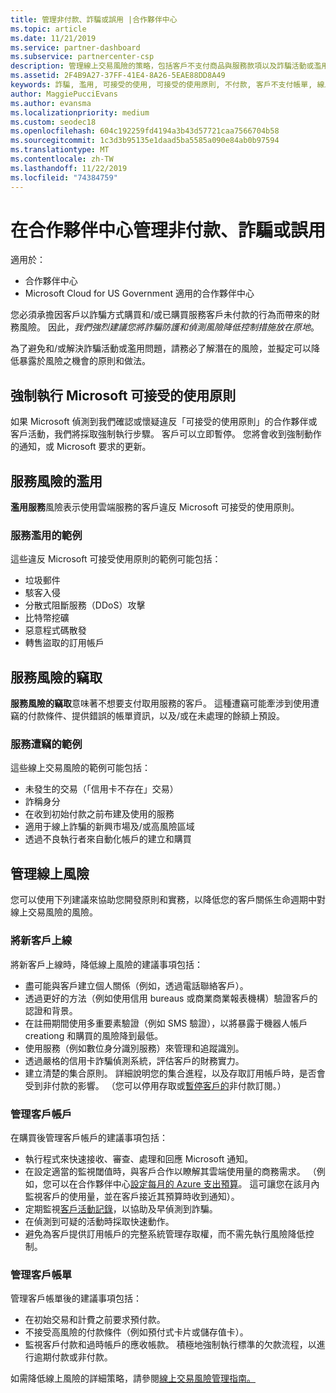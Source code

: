 ```yaml
---
title: 管理非付款、詐騙或誤用 |合作夥伴中心
ms.topic: article
ms.date: 11/21/2019
ms.service: partner-dashboard
ms.subservice: partnercenter-csp
description: 管理線上交易風險的策略，包括客戶不支付商品與服務款項以及詐騙活動或濫用。
ms.assetid: 2F4B9A27-37FF-41E4-8A26-5EAE88DD8A49
keywords: 詐騙, 濫用, 可接受的使用, 可接受的使用原則, 不付款, 客戶不支付帳單, 線上風險, 竊取服務, 濫用服務, 暫停訂閱,
author: MaggiePucciEvans
ms.author: evansma
ms.localizationpriority: medium
ms.custom: seodec18
ms.openlocfilehash: 604c192259fd4194a3b43d57721caa7566704b58
ms.sourcegitcommit: 1c3d3b95135e1daad5ba5585a090e84ab0b97594
ms.translationtype: MT
ms.contentlocale: zh-TW
ms.lasthandoff: 11/22/2019
ms.locfileid: "74384759"
---
```

# <a name="managing-non-payment-fraud-or-misuse-in-partner-center"></a>在合作夥伴中心管理非付款、詐騙或誤用

適用於：

- 合作夥伴中心
- Microsoft Cloud for US Government 適用的合作夥伴中心

您必須承擔因客戶以詐騙方式購買和/或已購買服務客戶未付款的行為而帶來的財務風險。 因此，*我們強烈建議您將詐騙防護和偵測風險降低控制措施放在原地*。

為了避免和/或解決詐騙活動或濫用問題，請務必了解潛在的風險，並擬定可以降低暴露於風險之機會的原則和做法。

## <a name="enforcement-of-microsoft-acceptable-use-policy"></a>強制執行 Microsoft 可接受的使用原則

如果 Microsoft 偵測到我們確認或懷疑違反「可接受的使用原則」的合作夥伴或客戶活動，我們將採取強制執行步驟。 客戶可以立即暫停。 您將會收到強制動作的通知，或 Microsoft 要求的更新。

## <a name="abuse-of-service-risks"></a>服務風險的濫用

**濫用服務**風險表示使用雲端服務的客戶違反 Microsoft 可接受的使用原則。

### <a name="examples-of-abuse-of-service"></a>服務濫用的範例

這些違反 Microsoft 可接受使用原則的範例可能包括：

- 垃圾郵件
- 駭客入侵
- 分散式阻斷服務（DDoS）攻擊
- 比特幣挖礦
- 惡意程式碼散發
- 轉售盜取的訂用帳戶

## <a name="theft-of-service-risks"></a>服務風險的竊取

**服務風險的竊取**意味著不想要支付取用服務的客戶。 這種遭竊可能牽涉到使用遭竊的付款條件、提供錯誤的帳單資訊，以及/或在未處理的餘額上預設。

### <a name="examples-of-service-theft"></a>服務遭竊的範例

這些線上交易風險的範例可能包括：

- 未發生的交易（「信用卡不存在」交易）
- 詐稱身分
- 在收到初始付款之前布建及使用的服務
- 適用于線上詐騙的新興市場及/或高風險區域
- 透過不良執行者來自動化帳戶的建立和購買

## <a name="managing-online-risk"></a>管理線上風險

您可以使用下列建議來協助您開發原則和實務，以降低您的客戶關係生命週期中對線上交易風險的風險。

### <a name="onboarding-new-customers"></a>將新客戶上線

將新客戶上線時，降低線上風險的建議事項包括：

- 盡可能與客戶建立個人關係（例如，透過電話聯絡客戶）。
- 透過更好的方法（例如使用信用 bureaus 或商業商業報表機構）驗證客戶的認證和背景。
- 在註冊期間使用多重要素驗證（例如 SMS 驗證），以將暴露于機器人帳戶 creationg 和購買的風險降到最低。
- 使用服務（例如數位身分識別服務）來管理和追蹤識別。
- 透過嚴格的信用卡詐騙偵測系統，評估客戶的財務實力。
- 建立清楚的集合原則。 詳細說明您的集合進程，以及存取訂用帳戶時，是否會受到非付款的影響。 （您可以停用存取或[暫停客戶的](suspend-a-subscription.md)非付款訂閱。）

### <a name="managing-customer-accounts"></a>管理客戶帳戶

在購買後管理客戶帳戶的建議事項包括：

- 執行程式來快速接收、審查、處理和回應 Microsoft 通知。
- 在設定適當的監視閾值時，與客戶合作以瞭解其雲端使用量的商務需求。 （例如，您可以在合作夥伴中心[設定每月的 Azure 支出預算](set-an-azure-spending-budget-for-your-customers.md)。 這可讓您在該月內監視客戶的使用量，並在客戶接近其預算時收到通知）。
- 定期監視[客戶活動記錄](activity-logs.md)，以協助及早偵測到詐騙。
- 在偵測到可疑的活動時採取快速動作。
- 避免為客戶提供訂用帳戶的完整系統管理存取權，而不需先執行風險降低控制。

### <a name="managing-customer-billing"></a>管理客戶帳單

管理客戶帳單後的建議事項包括：

- 在初始交易和計費之前要求預付款。
- 不接受高風險的付款條件（例如預付式卡片或儲存值卡）。
- 監視客戶付款和過時帳戶的應收帳款。 積極地強制執行標準的欠款流程，以進行逾期付款或非付款。

如需降低線上風險的詳細策略，請參閱[線上交易風險管理指南。](https://assets.windowsphone.com/7d885238-e13b-4f10-a682-3d5adacd2859/CSP-PartnerRiskGuide-APSFinal_InvariantCulture_Default.zip)
